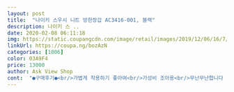 ```yaml
---
layout: post 
title:  "나이키 스우시 니트 방한장갑 AC3416-001, 블랙" 
description: 나이키 스 ..
date: 2020-02-08 06:11:18 
img: https://static.coupangcdn.com/image/retail/images/2019/12/06/16/7/1577fdda-7342-4280-ae8c-23c50a46f84e.jpg 
linkUrl: https://coupa.ng/bozAzN 
categories: [1006] 
color: 03A9F4 
price: 13000 
author: Ask View Shop 
cont:  "●구매후기●<br/>가볍게 착용하기 좋아여<br/>가성비 조아용<br/>무난무난합니다 :) 만족해요<br/>저두맞구, 신랑한테두 맞아요.<br/><br/>" 
---
```

